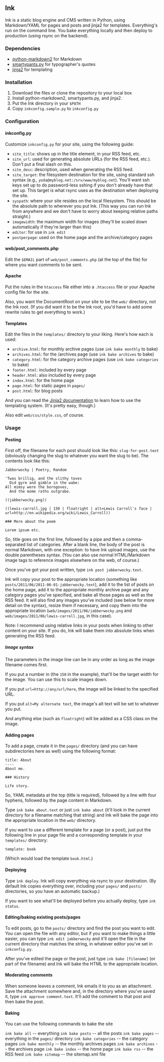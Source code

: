 ## Ink

Ink is a static blog engine and CMS written in Python, using Markdown/YAML for pages and posts and jinja2 for templates. Everything's run on the command line. You bake everything locally and then deploy to production (using rsync on the backend).


### Dependencies

* [python-markdown2](http://github.com/trentm/python-markdown2) for Markdown
* [smartypants.py](http://web.chad.org/projects/smartypants.py/) for typographer's quotes
* [jinja2](http://jinja.pocoo.org/) for templating


### Installation

1. Download the files or clone the repository to your local box
2. Install python-markdown2, smartypants.py, and jinja2.
3. Put the Ink directory in your `$PATH`
4. Copy `inkconfig.sample.py` to `inkconfig.py`


### Configuration

#### inkconfig.py

Customize `inkconfig.py` for your site, using the following guide:

* `site_title`: shows up in the title element, in your RSS feed, etc.
* `site_url`: used for generating absolute URLs (for the RSS feed, etc.). Don't put a final slash on this.
* `site_desc`: description, used when generating the RSS feed.
* `site_target`: the filesystem destination for the site, using standard ssh syntax (e.g., `yoda@myblog.net:/srv/www/myblog.net`). You'll want ssh keys set up to do password-less sshing if you don't already have that set up. This target is what rsync uses as the destination when deploying the site.
* `syspath`: where your site resides on the local filesystem. This should be the absolute path to wherever you put Ink. (This way you can run Ink from anywhere and we don't have to worry about keeping relative paths straight.)
* `imagewidth`: the maximum width for images (they'll be scaled down automatically if they're larger than this)
* `editor`: for use in `ink edit`
* `postperpage`: used on the home page and the archive/category pages


#### web/post_comments.php

Edit the `$EMAIL` part of `web/post_comments.php` (at the top of the file) for where you want comments to be sent.


#### Apache

Put the rules in the `htaccess` file either into a `.htaccess` file or your Apache config file for the site.

Also, you want the DocumentRoot on your site to be the `web/` directory, not the Ink root. (If you did want it to be the Ink root, you'd have to add some rewrite rules to get everything to work.)


#### Templates

Edit the files in the `templates/` directory to your liking. Here's how each is used:

* `archive.html`: for monthly archive pages (use `ink bake monthly` to bake)
* `archives.html`: for the /archives page (use `ink bake archives` to bake)
* `category.html`: for the category archive pages (use `ink bake categories` to bake)
* `footer.html`: included by every page
* `header.html`: also included by every page
* `index.html`: for the home page
* `page.html`: for static pages in `pages/`
* `post.html`: for blog posts

And you can read the [Jinja2 documentation](http://jinja.pocoo.org/docs/) to learn how to use the templating system. (It's pretty easy, though.)

Also edit `web/css/style.css`, of course.


### Usage

#### Posting

First off, the filename for each post should look like this: `slug-for-post.text` (obviously changing the slug to whatever you want the slug to be). The contents look like this:

	Jabberwocky | Poetry, Random

	'Twas brillig, and the slithy toves  
	  Did gyre and gimble in the wabe:  
	All mimsy were the borogoves,  
	  And the mome raths outgrabe.  

	((jabberwocky.png))

	((lewis-carroll.jpg | 150 | floatright | alt=Lewis Carroll's face | url=http://en.wikipedia.org/wiki/Lewis_Carroll))

	### More about the poem

	Lorem ipsum etc.

So, title goes on the first line, followed by a pipe and then a comma-separated list of categories. After a blank line, the body of the post is normal Markdown, with one exception: to have Ink upload images, use the double parentheses syntax. (You can also use normal HTML/Markdown image tags to reference images elsewhere on the web, of course.)

Once you've got your post written, type `ink post jabberwocky.text`.

Ink will copy your post to the appropriate location (something like `posts/2011/06/2011-06-01-jabberwocky.text`), add it to the list of posts on the home page, add it to the appropriate monthly archive page and any category pages you've specified, and bake all those pages as well as the RSS feed. It will also find any images you've included (see below for more detail on the syntax), resize them if necessary, and copy them into the appropriate location (`web/images/2011/06/jabberwocky.png` and `web/images/2011/06/lewis-carroll.jpg`, in this case).

Note: I recommend using relative links in your posts when linking to other content on your site. If you do, Ink will bake them into absolute links when generating the RSS feed.

##### Image syntax

The parameters in the image line can be in any order as long as the image filename comes first.

If you put a number in (the `150` in the example), that'll be the target width for the image. You can use this to scale images down.

If you put `url=http://any/url/here`, the image will be linked to the specified URL.

If you put `alt=My alternate text`, the image's alt text will be set to whatever you put.

And anything else (such as `floatright`) will be added as a CSS class on the image.


#### Adding pages

To add a page, create it in the `pages/` directory (and you can have subdirectories here as well) using the following format:

	title: About
	----
	About me.

	### History

	Life story.

So, YAML metadata at the top (title is required), followed by a line with four hyphens, followed by the page content in Markdown.

Type `ink bake about.text` or just `ink bake about` (it'll look in the current directory for a filename matching that string) and Ink will bake the page into the appropriate location in the `web/` directory.

If you want to use a different template for a page (or a post), just put the following line in your page file and a corresponding template in your `templates/` directory:

	template: book

(Which would load the template `book.html`.)


#### Deploying

Type `ink deploy`. Ink will copy everything via rsync to your destination. (By default Ink copies everything over, including your `pages/` and `posts/` directories, so you have an automatic backup.)

If you want to see what'll be deployed before you actually deploy, type `ink status`.


#### Editing/baking existing posts/pages

To edit posts, go to the `posts/` directory and find the post you want to edit. You can open the file with any editor, but if you want to make things a little easier, you can type `ink edit jabberwocky` and it'll open the file in the current directory that matches the string, in whatever editor you've set in `inkconfig.py`.

After you've edited the page or the post, just type `ink bake [filename]` (or part of the filename) and Ink will bake the HTML to the appropriate location.


#### Moderating comments

When someone leaves a comment, Ink emails it to you as an attachment. Save the attachment somewhere and, in the directory where you've saved it, type `ink approve comment.text`. It'll add the comment to that post and then bake the post.


#### Baking

You can use the following commands to bake the site

`ink bake all` -- everything
`ink bake posts` -- all the posts
`ink bake pages` -- everything in the `pages/` directory
`ink bake categories` -- the category pages
`ink bake monthly` -- the monthly archives pages
`ink bake archives` -- the archives page
`ink bake index` -- the home page
`ink bake rss` -- the RSS feed
`ink bake sitemap` -- the sitemap.xml file

